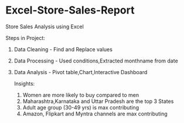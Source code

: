 # Excel-Store-Sales-Report
Store Sales Analysis using Excel

Steps in Project:
1) Data Cleaning - Find and Replace values
2) Data Processing - Used conditions,Extracted monthname from date
3) Data Analysis - Pivot table,Chart,Interactive Dashboard

   Insights:
   1. Women are more likely to buy compared to men
   2. Maharashtra,Karnataka and Uttar Pradesh are the top 3 States 
   3. Adult age group (30-49 yrs) is max contributing
   4. Amazon, Flipkart and Myntra channels are max contributing
